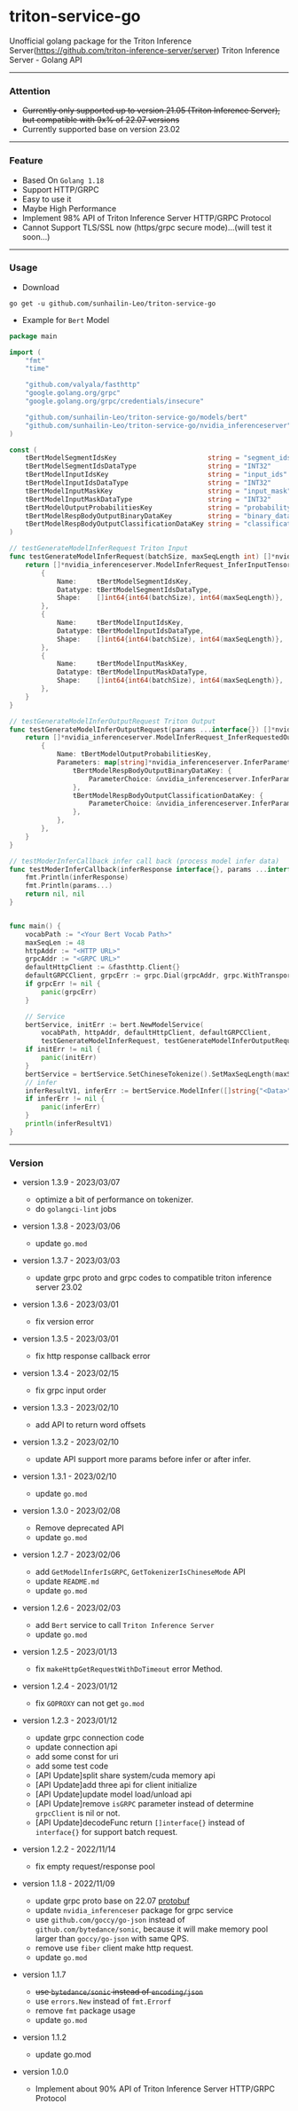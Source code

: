 # triton-service-go
Unofficial golang package for the Triton Inference Server(https://github.com/triton-inference-server/server)
Triton Inference Server - Golang API

---

### Attention

* ~~Currently only supported up to version 21.05 (Triton Inference Server), but compatible with 9x% of 22.07 versions~~
* Currently supported base on version 23.02

---

### Feature

* Based On `Golang 1.18`
* Support HTTP/GRPC
* Easy to use it
* Maybe High Performance
* Implement 98% API of Triton Inference Server HTTP/GRPC Protocol
* Cannot Support TLS/SSL now (https/grpc secure mode)...(will test it soon...)

--- 

### Usage

* Download
```shell
go get -u github.com/sunhailin-Leo/triton-service-go
```

* Example for `Bert` Model
```go
package main

import (
	"fmt"
	"time"

	"github.com/valyala/fasthttp"
	"google.golang.org/grpc"
	"google.golang.org/grpc/credentials/insecure"

	"github.com/sunhailin-Leo/triton-service-go/models/bert"
	"github.com/sunhailin-Leo/triton-service-go/nvidia_inferenceserver"
)

const (
	tBertModelSegmentIdsKey                       string = "segment_ids"
	tBertModelSegmentIdsDataType                  string = "INT32"
	tBertModelInputIdsKey                         string = "input_ids"
	tBertModelInputIdsDataType                    string = "INT32"
	tBertModelInputMaskKey                        string = "input_mask"
	tBertModelInputMaskDataType                   string = "INT32"
	tBertModelOutputProbabilitiesKey              string = "probability"
	tBertModelRespBodyOutputBinaryDataKey         string = "binary_data"
	tBertModelRespBodyOutputClassificationDataKey string = "classification"
)

// testGenerateModelInferRequest Triton Input
func testGenerateModelInferRequest(batchSize, maxSeqLength int) []*nvidia_inferenceserver.ModelInferRequest_InferInputTensor {
	return []*nvidia_inferenceserver.ModelInferRequest_InferInputTensor{
		{
			Name:     tBertModelSegmentIdsKey,
			Datatype: tBertModelSegmentIdsDataType,
			Shape:    []int64{int64(batchSize), int64(maxSeqLength)},
		},
		{
			Name:     tBertModelInputIdsKey,
			Datatype: tBertModelInputIdsDataType,
			Shape:    []int64{int64(batchSize), int64(maxSeqLength)},
		},
		{
			Name:     tBertModelInputMaskKey,
			Datatype: tBertModelInputMaskDataType,
			Shape:    []int64{int64(batchSize), int64(maxSeqLength)},
		},
	}
}

// testGenerateModelInferOutputRequest Triton Output
func testGenerateModelInferOutputRequest(params ...interface{}) []*nvidia_inferenceserver.ModelInferRequest_InferRequestedOutputTensor {
	return []*nvidia_inferenceserver.ModelInferRequest_InferRequestedOutputTensor{
		{
			Name: tBertModelOutputProbabilitiesKey,
			Parameters: map[string]*nvidia_inferenceserver.InferParameter{
				tBertModelRespBodyOutputBinaryDataKey: {
					ParameterChoice: &nvidia_inferenceserver.InferParameter_BoolParam{BoolParam: false},
				},
				tBertModelRespBodyOutputClassificationDataKey: {
					ParameterChoice: &nvidia_inferenceserver.InferParameter_Int64Param{Int64Param: 1},
				},
			},
		},
	}
}

// testModerInferCallback infer call back (process model infer data)
func testModerInferCallback(inferResponse interface{}, params ...interface{}) ([]interface{}, error) {
	fmt.Println(inferResponse)
	fmt.Println(params...)
	return nil, nil
}


func main() {
	vocabPath := "<Your Bert Vocab Path>"
	maxSeqLen := 48
	httpAddr := "<HTTP URL>"
	grpcAddr := "<GRPC URL>"
	defaultHttpClient := &fasthttp.Client{}
	defaultGRPCClient, grpcErr := grpc.Dial(grpcAddr, grpc.WithTransportCredentials(insecure.NewCredentials()))
	if grpcErr != nil {
		panic(grpcErr)
	}

	// Service
	bertService, initErr := bert.NewModelService(
		vocabPath, httpAddr, defaultHttpClient, defaultGRPCClient,
		testGenerateModelInferRequest, testGenerateModelInferOutputRequest, testModerInferCallback)
	if initErr != nil {
		panic(initErr)
	}
	bertService = bertService.SetChineseTokenize().SetMaxSeqLength(maxSeqLen)
	// infer
	inferResultV1, inferErr := bertService.ModelInfer([]string{"<Data>"}, "<Model Name>", "<Model Version>", 1*time.Second)
	if inferErr != nil {
		panic(inferErr)
	}
	println(inferResultV1)
}
```

---

### Version

* version 1.3.9 - 2023/03/07
  * optimize a bit of performance on tokenizer.
  * do `golangci-lint` jobs

* version 1.3.8 - 2023/03/06
  * update `go.mod`

* version 1.3.7 - 2023/03/03
  * update grpc proto and grpc codes to compatible triton inference server 23.02

* version 1.3.6 - 2023/03/01
  * fix version error

* version 1.3.5 - 2023/03/01
  * fix http response callback error

* version 1.3.4 - 2023/02/15
  * fix grpc input order

* version 1.3.3 - 2023/02/10
  * add API to return word offsets

* version 1.3.2 - 2023/02/10
  * update API support more params before infer or after infer.

* version 1.3.1 - 2023/02/10
  * update `go.mod`

* version 1.3.0 - 2023/02/08
  * Remove deprecated API
  * update `go.mod`

* version 1.2.7 - 2023/02/06
  * add `GetModelInferIsGRPC`, `GetTokenizerIsChineseMode` API
  * update `README.md`
  * update `go.mod`

* version 1.2.6 - 2023/02/03
  * add `Bert` service to call `Triton Inference Server`
  * update `go.mod`

* version 1.2.5 - 2023/01/13
  * fix `makeHttpGetRequestWithDoTimeout` error Method.

* version 1.2.4 - 2023/01/12
  * fix `GOPROXY` can not get `go.mod`

* version 1.2.3 - 2023/01/12
  * update grpc connection code
  * update connection api
  * add some const for uri
  * add some test code
  * [API Update]split share system/cuda memory api
  * [API Update]add three api for client initialize
  * [API Update]update model load/unload api
  * [API Update]remove `isGRPC` parameter instead of determine `grpcClient` is nil or not.
  * [API Update]decodeFunc return `[]interface{}` instead of `interface{}` for support batch request.

* version 1.2.2 - 2022/11/14
  * fix empty request/response pool

* version 1.1.8 - 2022/11/09
  * update grpc proto base on 22.07 [protobuf](https://github.com/triton-inference-server/common/tree/r22.07/protobuf)
  * update `nvidia_inferenceser` package for grpc service
  * use `github.com/goccy/go-json` instead of `github.com/bytedance/sonic`, because it will make memory pool larger than `goccy/go-json` with same QPS.
  * remove use `fiber` client make http request.
  * update `go.mod`

* version 1.1.7
  * ~~use `bytedance/sonic` instead of `encoding/json`~~
  * use `errors.New` instead of `fmt.Errorf`
  * remove `fmt` package usage
  * update `go.mod`

* version 1.1.2
  * update go.mod

* version 1.0.0
  * Implement about 90% API of Triton Inference Server HTTP/GRPC Protocol
